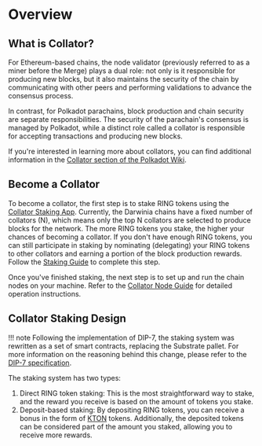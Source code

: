 # Overview


## What is Collator?

For Ethereum-based chains, the node validator (previously referred to as a miner before the Merge) plays a dual role: not only is it responsible for producing new blocks, but it also maintains the security of the chain by communicating with other peers and performing validations to advance the consensus process. 

In contrast, for Polkadot parachains, block production and chain security are separate responsibilities. The security of the parachain's consensus is managed by Polkadot, while a distinct role called a collator is responsible for accepting transactions and producing new blocks.

If you're interested in learning more about collators, you can find additional information in the [Collator section of the Polkadot Wiki](https://wiki.polkadot.network/docs/learn-collator).

## Become a Collator

To become a collator, the first step is to stake RING tokens using the [Collator Staking App](https://collator-staking.darwinia.network/). Currently, the Darwinia chains have a fixed number of collators (N), which means only the top N collators are selected to produce blocks for the network. The more RING tokens you stake, the higher your chances of becoming a collator. If you don't have enough RING tokens, you can still participate in staking by nominating (delegating) your RING tokens to other collators and earning a portion of the block production rewards. Follow the [Staking Guide](../community/guide/staking.md) to complete this step.

Once you've finished staking, the next step is to set up and run the chain nodes on your machine. Refer to the [Collator Node Guide](../node-operators/run-collator-node.md) for detailed operation instructions.

## Collator Staking Design

!!! note
    Following the implementation of DIP-7, the staking system was rewritten as a set of smart contracts, replacing the Substrate pallet. For more information on the reasoning behind this change, please refer to the [DIP-7 specification](https://dips.darwinia.network/DIPs/dip-7.html).

The staking system has two types:

1. Direct RING token staking: This is the most straightforward way to stake, and the reward you receive is based on the amount of tokens you stake.
2. Deposit-based staking: By depositing RING tokens, you can receive a bonus in the form of [KTON](../community/orgs/ktondao.md) tokens. Additionally, the deposited tokens can be considered part of the amount you staked, allowing you to receive more rewards.